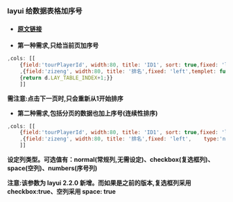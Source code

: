 ### layui 给数据表格加序号

* #### [原文链接](https://blog.csdn.net/qq_40319394/article/details/80657832)
* **第一种需求,只给当前页加序号**

```js
,cols: [[
    {field:'tourPlayerId', width:80, title: 'ID1', sort: true,fixed: 'left',}
    ,{field:'zizeng', width:80, title: '排名',fixed: 'left',templet: function (d) 
    {return d.LAY_TABLE_INDEX+1;}}
    ]]
```

**需注意:点击下一页时,只会重新从1开始排序**

* **第二种需求,包括分页的数据也加上序号\(连续性排序\)**

```js
,cols: [[
    {field:'tourPlayerId', width:80, title: 'ID1', sort: true,fixed: 'left',}
    ,{field:'zizeng', width:80, title: '排名',fixed: 'left',    type:'numbers'}
    ]]
```

**设定列类型。可选值有：normal\(常规列,无需设定\)、checkbox\(复选框列\)、space\(空列\)、numbers\(序号列\)**

**注意:该参数为 layui 2.2.0 新增。而如果是之前的版本,复选框列采用 checkbox:true、空列采用 space: true**

